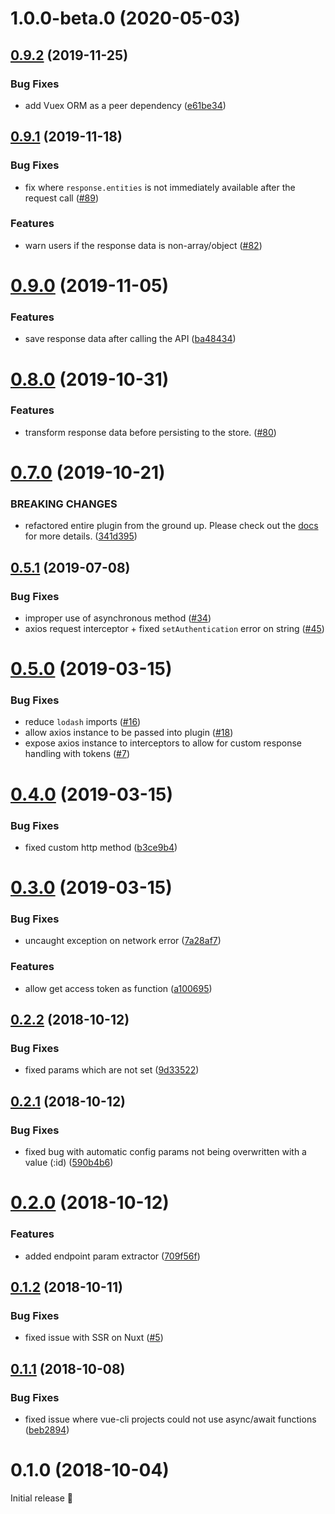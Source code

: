# 1.0.0-beta.0 (2020-05-03)



## [0.9.2](https://github.com/vuex-orm/plugin-axios/compare/v0.9.1...v0.9.2) (2019-11-25)


### Bug Fixes

* add Vuex ORM as a peer dependency ([e61be34](https://github.com/vuex-orm/plugin-axios/commit/e61be34a325ac826f7bdf286cbe403701f4514c6))


## [0.9.1](https://github.com/vuex-orm/plugin-axios/compare/v0.9.0...v0.9.1) (2019-11-18)


### Bug Fixes

* fix where `response.entities` is not immediately available after the request call ([#89](https://github.com/vuex-orm/plugin-axios/issues/89))

### Features

* warn users if the response data is non-array/object ([#82](https://github.com/vuex-orm/plugin-axios/issues/82))


# [0.9.0](https://github.com/vuex-orm/plugin-axios/compare/v0.8.0...v0.9.0) (2019-11-05)


### Features

* save response data after calling the API ([ba48434](https://github.com/vuex-orm/plugin-axios/commit/ba4843401eb7570007074266e4c5362930baf0c9))


# [0.8.0](https://github.com/vuex-orm/plugin-axios/compare/v0.7.0...v0.8.0) (2019-10-31)


### Features

* transform response data before persisting to the store. ([#80](https://github.com/vuex-orm/plugin-axios/pull/80))


# [0.7.0](https://github.com/vuex-orm/plugin-axios/compare/v0.5.1...v0.7.0) (2019-10-21)


### BREAKING CHANGES

* refactored entire plugin from the ground up. Please check out the [docs](https://vuex-orm.github.io/plugin-axios) for more details. ([341d395](https://github.com/vuex-orm/plugin-axios/commit/341d395133073b06e36e8f1d4f957003f2c68aa1))


## [0.5.1](https://github.com/vuex-orm/plugin-axios/compare/0.5.0...v0.5.1) (2019-07-08)


### Bug Fixes

* improper use of asynchronous method ([#34](https://github.com/vuex-orm/plugin-axios/issues/34))
* axios request interceptor + fixed `setAuthentication` error on string ([#45](https://github.com/vuex-orm/plugin-axios/pull/45))


# [0.5.0](https://github.com/vuex-orm/plugin-axios/compare/0.4.0...0.5.0) (2019-03-15)


### Bug Fixes

* reduce `lodash` imports ([#16](https://github.com/vuex-orm/plugin-axios/issues/16))
* allow axios instance to be passed into plugin ([#18](https://github.com/vuex-orm/plugin-axios/issues/18))
* expose axios instance to interceptors to allow for custom response handling with tokens ([#7](https://github.com/vuex-orm/plugin-axios/issues/7))

# [0.4.0](https://github.com/vuex-orm/plugin-axios/compare/0.3.0...0.4.0) (2019-03-15)


### Bug Fixes

* fixed custom http method ([b3ce9b4](https://github.com/vuex-orm/plugin-axios/commit/b3ce9b45f534c191140a2770334b74b7de4eaf4e))


# [0.3.0](https://github.com/vuex-orm/plugin-axios/compare/0.2.2...0.3.0) (2019-03-15)


### Bug Fixes

* uncaught exception on network error ([7a28af7](https://github.com/vuex-orm/plugin-axios/commit/7a28af7c0324221e262dd71826e86e7a9473439c))


### Features

* allow get access token as function ([a100695](https://github.com/vuex-orm/plugin-axios/commit/a100695244351bdce3cdba104b2633696c51c73e))


## [0.2.2](https://github.com/vuex-orm/plugin-axios/compare/0.2.1...0.2.2) (2018-10-12)


### Bug Fixes

* fixed params which are not set ([9d33522](https://github.com/vuex-orm/plugin-axios/commit/9d33522a0510ef219b997ba46a042d4369c353b8))


## [0.2.1](https://github.com/vuex-orm/plugin-axios/compare/0.2.0...0.2.1) (2018-10-12)


### Bug Fixes

* fixed bug with automatic config params not being overwritten with a value (:id) ([590b4b6](https://github.com/vuex-orm/plugin-axios/commit/590b4b61306b5ee98f588856deb4d3bf0fc6b9bb))


# [0.2.0](https://github.com/vuex-orm/plugin-axios/compare/0.1.2...0.2.0) (2018-10-12)


### Features

* added endpoint param extractor ([709f56f](https://github.com/vuex-orm/plugin-axios/commit/709f56f585b967f1a4f8f2663b5652b67bbfe92e))


## [0.1.2](https://github.com/vuex-orm/plugin-axios/compare/0.1.1...0.1.2) (2018-10-11)


### Bug Fixes

* fixed issue with SSR on Nuxt ([#5](https://github.com/vuex-orm/plugin-axios/issues/5))


## [0.1.1](https://github.com/vuex-orm/plugin-axios/compare/0.1.0...0.1.1) (2018-10-08)


### Bug Fixes

* fixed issue where vue-cli projects could not use async/await functions ([beb2894](https://github.com/vuex-orm/plugin-axios/commit/beb2894ae25eba717ef8eecf0d5188de1067bad0))


# 0.1.0 (2018-10-04)


Initial release 🎉 


